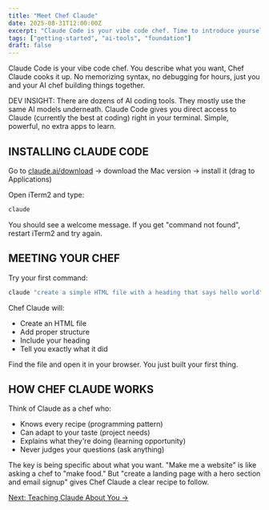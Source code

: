 ```yaml
---
title: "Meet Chef Claude"
date: 2025-08-31T12:00:00Z
excerpt: "Claude Code is your vibe code chef. Time to introduce yourself."
tags: ["getting-started", "ai-tools", "foundation"]
draft: false
---
```


Claude Code is your vibe code chef. You describe what you want, Chef Claude cooks it up. No memorizing syntax, no debugging for hours, just you and your AI chef building things together.

<span class="context-label">DEV INSIGHT:</span> <span class="context-text">There are dozens of AI coding tools. They mostly use the same AI models underneath. Claude Code gives you direct access to Claude (currently the best at coding) right in your terminal. Simple, powerful, no extra apps to learn.</span>

## INSTALLING CLAUDE CODE

Go to [claude.ai/download](https://claude.ai/download) → download the Mac version → install it (drag to Applications)

Open iTerm2 and type:
```bash
claude
```

You should see a welcome message. If you get "command not found", restart iTerm2 and try again.

## MEETING YOUR CHEF
Try your first command:

```bash
claude "create a simple HTML file with a heading that says hello world"
```

Chef Claude will:
- Create an HTML file
- Add proper structure
- Include your heading
- Tell you exactly what it did

Find the file and open it in your browser. You just built your first thing.

## HOW CHEF CLAUDE WORKS

Think of Claude as a chef who:
- Knows every recipe (programming pattern)
- Can adapt to your taste (project needs)
- Explains what they're doing (learning opportunity)
- Never judges your questions (ask anything)

The key is being specific about what you want. "Make me a website" is like asking a chef to "make food." But "create a landing page with a hero section and email signup" gives Chef Claude a clear recipe to follow.

[Next: Teaching Claude About You →](/posts/teaching-claude-about-you)